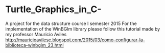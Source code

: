 # Turtle_Graphics_in_C-
A project for the data structure course I semester 2015
For the implementation of the WinBGIm library please follow this tutorial
made by my professor Mauricio Aviles
http://mauricioavilesc.blogspot.com/2015/03/como-configurar-la-biblioteca-winbgim_23.html
